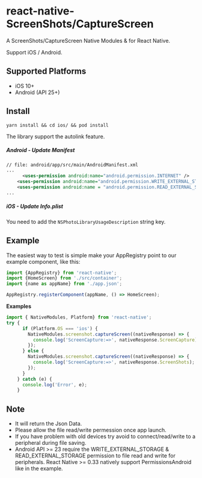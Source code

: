 # react-native-ScreenShots/CaptureScreen


A ScreenShots/CaptureScreen Native Modules & for React Native.

Support iOS / Android.


## Supported Platforms

- iOS 10+
- Android (API 25+)

## Install

```shell
yarn install && cd ios/ && pod install
```

The library support the autolink feature.

##### Android - Update Manifest

```xml
// file: android/app/src/main/AndroidManifest.xml
...
      <uses-permission android:name="android.permission.INTERNET" />
    <uses-permission android:name="android.permission.WRITE_EXTERNAL_STORAGE" />
    <uses-permission android:name = "android.permission.READ_EXTERNAL_STORAGE"/>
...
```

##### iOS - Update Info.plist

 You need to add the `NSPhotoLibraryUsageDescription` string key.


## Example

The easiest way to test is simple make your AppRegistry point to our example component, like this:

```javascript
import {AppRegistry} from 'react-native';
import {HomeScreen} from './src/container';
import {name as appName} from './app.json';

AppRegistry.registerComponent(appName, () => HomeScreen);
```

**Examples**

```js
import { NativeModules, Platform} from 'react-native';
try {
      if (Platform.OS === 'ios') {
        NativeModules.screenshot.captureScreen((nativeResponse) => {
          console.log('ScreenCapture:=>', nativeResponse.ScreenCapture);
        });
      } else {
        NativeModules.screenshot.captureScreen((nativeResponse) => {
          console.log('ScreenCapture:=>', nativeResponse.ScreenShots);
        });
      }
    } catch (e) {
      console.log('Error', e);
    }
```

## Note

- It will return the Json Data.
- Please allow the file read/write permession once app launch.
- If you have problem with old devices try avoid to connect/read/write to a peripheral during file saving.
- Android API >= 23 require the WRITE_EXTERNAL_STORAGE & READ_EXTERNAL_STORAGE permission to file read and write for peripherals. React Native >= 0.33 natively support PermissionsAndroid like in the example.


